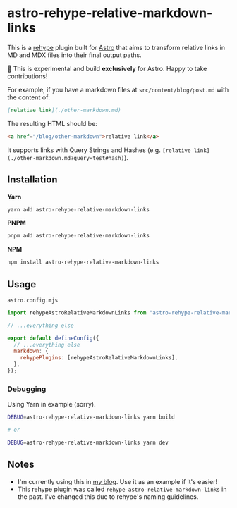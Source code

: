 # astro-rehype-relative-markdown-links

This is a [rehype](https://github.com/rehypejs/rehype) plugin built for [Astro](https://astro.build/) that aims to
transform relative links in MD and MDX files into their final output paths.

🚨 This is experimental and build **exclusively** for Astro. Happy to take contributions!

For example, if you have a markdown files at `src/content/blog/post.md` with the content of:

```markdown
[relative link](./other-markdown.md)
```

The resulting HTML should be:

```html
<a href="/blog/other-markdown">relative link</a>
```

It supports links with Query Strings and Hashes (e.g. `[relative link](./other-markdown.md?query=test#hash)`).

## Installation

**Yarn**

```bash
yarn add astro-rehype-relative-markdown-links
```

**PNPM**

```bash
pnpm add astro-rehype-relative-markdown-links
```

**NPM**

```bash
npm install astro-rehype-relative-markdown-links
```

## Usage

`astro.config.mjs`

```js
import rehypeAstroRelativeMarkdownLinks from "astro-rehype-relative-markdown-links";

// ...everything else

export default defineConfig({
  // ...everything else
  markdown: {
    rehypePlugins: [rehypeAstroRelativeMarkdownLinks],
  },
});
```

### Debugging

Using Yarn in example (sorry).

```bash
DEBUG=astro-rehype-relative-markdown-links yarn build

# or

DEBUG=astro-rehype-relative-markdown-links yarn dev
```

## Notes

- I'm currently using this in [my blog](https://github.com/vernak2539/words-byvernacchia). Use it as an example if it's easier!
- This rehype plugin was called `rehype-astro-relative-markdown-links` in the past. I've changed this due to rehype's naming guidelines.
